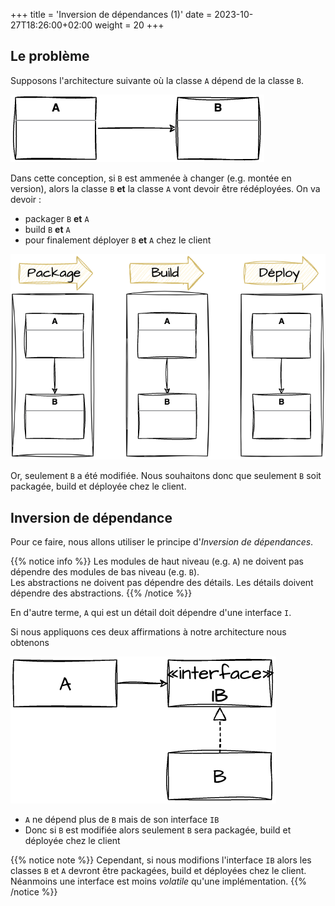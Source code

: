 +++
title = 'Inversion de dépendances (1)'
date = 2023-10-27T18:26:00+02:00
weight = 20
+++

## Le problème
Supposons l'architecture suivante où la classe `A` dépend de la classe `B`.

![Alt text](../images/DI1-1.png)

Dans cette conception, si `B` est ammenée à changer (e.g. montée en version), alors la classe `B` **et** la classe `A` vont devoir être rédéployées.
On va devoir :
- packager `B` **et** `A`
- build `B` **et** `A`
- pour finalement déployer `B` **et** `A` chez le client    

![Alt text](../images/DI1-2.png)

Or, seulement `B` a été modifiée. Nous souhaitons donc que seulement `B` soit packagée, build et déployée chez le client.

## Inversion de dépendance
Pour ce faire, nous allons utiliser le principe d'*Inversion de dépendances*.

{{% notice info %}}
Les modules de haut niveau (e.g. `A`) ne doivent pas dépendre des modules de bas niveau (e.g. `B`).  
Les abstractions ne doivent pas dépendre des détails. Les détails doivent dépendre des abstractions.
{{% /notice %}} 

En d'autre terme, `A` qui est un détail doit dépendre d'une interface `I`.

Si nous appliquons ces deux affirmations à notre architecture nous obtenons 

![Alt text](../images/DI1-3.png)

- `A` ne dépend plus de `B` mais de son interface `IB`
- Donc si `B` est modifiée alors seulement `B` sera packagée, build et déployée chez le client

{{% notice note %}}
Cependant, si nous modifions l'interface `IB` alors les classes `B` et `A` devront être packagées, build et déployées chez le client. Néanmoins une interface est moins *volatile* qu'une implémentation.
{{% /notice %}} 
